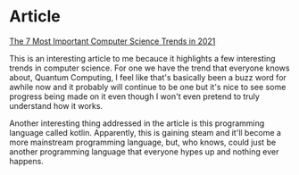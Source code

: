# Article
[The 7 Most Important Computer Science Trends in 2021](https://explodingtopics.com/blog/computer-science-trends)

This is an interesting article to me becauce it highlights a few interesting trends in computer science. For one we have the trend that everyone knows about, Quantum Computing, I feel like that's basically been a buzz word for awhile now and it probably will continue to be one but it's nice to see some progress being made on it even though I won't even pretend to truly understand how it works.

Another interesting thing addressed in the article is this programming language called kotlin. Apparently, this is gaining steam and it'll become a more mainstream programming language, but, who knows, could just be another programming language that everyone hypes up and nothing ever happens.